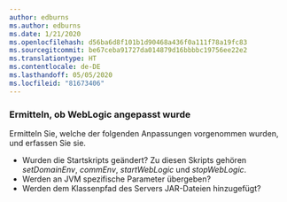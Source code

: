 ```yaml
---
author: edburns
ms.author: edburns
ms.date: 1/21/2020
ms.openlocfilehash: d56ba6d8f101b1d90468a436f0a111f78a19fc83
ms.sourcegitcommit: be67ceba91727da014879d16bbbbc19756ee22e2
ms.translationtype: HT
ms.contentlocale: de-DE
ms.lasthandoff: 05/05/2020
ms.locfileid: "81673406"
---
```

### <a name="determine-whether-weblogic-has-been-customized"></a>Ermitteln, ob WebLogic angepasst wurde

Ermitteln Sie, welche der folgenden Anpassungen vorgenommen wurden, und erfassen Sie sie.

* Wurden die Startskripts geändert? Zu diesen Skripts gehören *setDomainEnv*, *commEnv*, *startWebLogic* und *stopWebLogic*.
* Werden an JVM spezifische Parameter übergeben?
* Werden dem Klassenpfad des Servers JAR-Dateien hinzugefügt?
